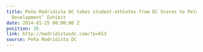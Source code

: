 ```yaml
---
title: Peña Madridista DC takes student-athletes from DC Scores to Pelé’s ‘Gols for
  Development’ Exhibit
date: 2014-01-25 00:00:00 Z
position: 35
link: http://madridistasdc.com/?p=653
source: Peña Madridista DC
---
```


